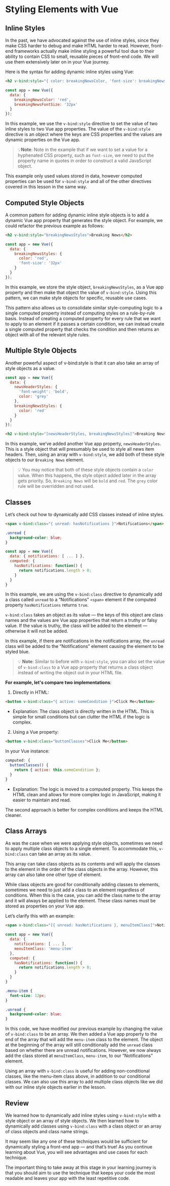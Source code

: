 # Styling Elements with Vue

## Inline Styles
In the past, we have advocated against the use of inline styles, since they make CSS harder to debug and make HTML harder to read. However, front-end frameworks actually make inline styling a powerful tool due to their ability to contain CSS to small, reusable pieces of front-end code. We will use them extensively later on in your Vue journey.

Here is the syntax for adding dynamic inline styles using Vue:
```html
<h2 v-bind:style="{ color: breakingNewsColor, 'font-size': breakingNewsFontSize }">Breaking News</h2>
```

```javascript
const app = new Vue({ 
  data: { 
    breakingNewsColor: 'red',
    breakingNewsFontSize: '32px'
  }
});
```

In this example, we use the `v-bind:style` directive to set the value of two inline styles to two Vue app properties. The value of the `v-bind:style` directive is an object where the keys are CSS properties and the values are dynamic properties on the Vue app.

> 💡**Note**: Note in the example that if we want to set a value for a hyphenated CSS property, such as `font-size`, we need to put the property name in quotes in order to construct a valid JavaScript object.

This example only used values stored in data, however computed properties can be used for `v-bind:style` and all of the other directives covered in this lesson in the same way.

## Computed Style Objects

A common pattern for adding dynamic inline style objects is to add a dynamic Vue app property that generates the style object. For example, we could refactor the previous example as follows:

```html
<h2 v-bind:style="breakingNewsStyles">Breaking News</h2>
```

```javascript
const app = new Vue({ 
  data: { 
    breakingNewsStyles: { 
      color: 'red',
      'font-size': '32px'
    }
  }
});
```

In this example, we store the style object, `breakingNewsStyles`, as a Vue app property and then make that object the value of `v-bind:style`. Using this pattern, we can make style objects for specific, reusable use cases.

This pattern also allows us to consolidate similar style-computing logic to a single computed property instead of computing styles on a rule-by-rule basis. Instead of creating a computed property for every rule that we want to apply to an element if it passes a certain condition, we can instead create a single computed property that checks the condition and then returns an object with all of the relevant style rules.

## Multiple Style Objects

Another powerful aspect of v-bind:style is that it can also take an array of style objects as a value.

```javascript
const app = new Vue({ 
  data: {
    newsHeaderStyles: { 
      'font-weight': 'bold', 
      color: 'grey'
    },
    breakingNewsStyles: { 
      color: 'red'
    }
  }
});
```

```html
<h2 v-bind:style="[newsHeaderStyles, breakingNewsStyles]">Breaking News</h2>
```

In this example, we’ve added another Vue app property, `newsHeaderStyles`. This is a style object that will presumably be used to style all news item headers. Then, using an array with `v-bind:style`, we add both of these style objects to our `Breaking News` element.

> 💡 You may notice that both of these style objects contain a `color` value. When this happens, the style object added later in the array gets priority. So, `Breaking News` will be `bold` and `red`. The `grey` color rule will be overridden and not used.

## Classes
Let’s check out how to dynamically add CSS classes instead of inline styles.

```html
<span v-bind:class="{ unread: hasNotifications }">Notifications</span>
```

```css
.unread {
  background-color: blue;
}
```

```javascript
const app = new Vue({
  data: { notifications: [ ... ] },
  computed: {
    hasNotifications: function() {
      return notifications.length > 0;
    }
  }
}
```

In this example, we are using the `v-bind:class` directive to dynamically add a class called `unread` to a “Notifications” `<span>` element if the computed property `hasNotifications` returns `true`.

`v-bind:class` takes an object as its value — the keys of this object are class names and the values are Vue app properties that return a truthy or falsy value. If the value is truthy, the class will be added to the element — otherwise it will not be added.

In this example, if there are notifications in the notifications array, the `unread` class will be added to the “Notifications” element causing the element to be styled blue.

> 💡 **Note**: Similar to before with `v-bind:style`, you can also set the value of `v-bind:class` to a Vue app property that returns a class object instead of writing the object out in your HTML file.

**For example, let's compare two implementations**: 

1. Directly in HTML:
```html
<button v-bind:class="{ active: someCondition }">Click Me</button>
```
* Explanation: The class object is directly written in the HTML. This is simple for small conditions but can clutter the HTML if the logic is complex.

2. Using a Vue property:
```html
<button v-bind:class="buttonClasses">Click Me</button>
```

In your Vue instance:
```javascript
computed: {
  buttonClasses() {
    return { active: this.someCondition };
  }
}
```

* Explanation: The logic is moved to a computed property. This keeps the HTML clean and allows for more complex logic in JavaScript, making it easier to maintain and read. 

The second approach is better for complex conditions and keeps the HTML cleaner.

## Class Arrays
As was the case when we were applying style objects, sometimes we need to apply multiple class objects to a single element. To accommodate this, `v-bind:class` can take an array as its value.

This array can take class objects as its contents and will apply the classes to the element in the order of the class objects in the array. However, this array can also take one other type of element.

While class objects are good for conditionally adding classes to elements, sometimes we need to just add a class to an element regardless of conditions. When this is the case, you can add the class name to the array and it will always be applied to the element. These class names must be stored as properties on your Vue app.

Let’s clarify this with an example:

```html
<span v-bind:class="[{ unread: hasNotifications }, menuItemClass]">Notifications</span>
```

```javascript
const app = new Vue({
  data: { 
    notifications: [ ... ],
    menuItemClass: 'menu-item'
  },
  computed: {
    hasNotifications: function() {
      return notifications.length > 0;
    }
  }
}
```

```css
.menu-item {
  font-size: 12px;
}

.unread {
  background-color: blue;
}
```

In this code, we have modified our previous example by changing the value of `v-bind:class` to be an array. We then added a Vue app property to the end of the array that will add the `menu-item` class to the element. The object at the beginning of the array will still conditionally add the `unread` class based on whether there are unread notifications. However, we now always add the class stored at `menuItemClass`, `menu-item`, to our “Notifications” element.

Using an array with `v-bind:class` is useful for adding non-conditional classes, like the menu-item class above, in addition to our conditional classes. We can also use this array to add multiple class objects like we did with our inline style objects earlier in the lesson.

## Review

We learned how to dynamically add inline styles using `v-bind:style` with a style object or an array of style objects. We then learned how to dynamically add classes using `v-bind:class` with a class object or an array of class objects and class name strings.

It may seem like any one of these techniques would be sufficient for dynamically styling a front-end app — and that’s true! As you continue learning about Vue, you will see advantages and use cases for each technique.

The important thing to take away at this stage in your learning journey is that you should aim to use the technique that keeps your code the most readable and leaves your app with the least repetitive code.

